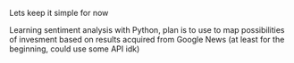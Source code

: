 Lets keep it simple for now

Learning sentiment analysis with Python, plan is to use to map possibilities of invesment based on results acquired from Google News (at least for the beginning, could use some API idk)
